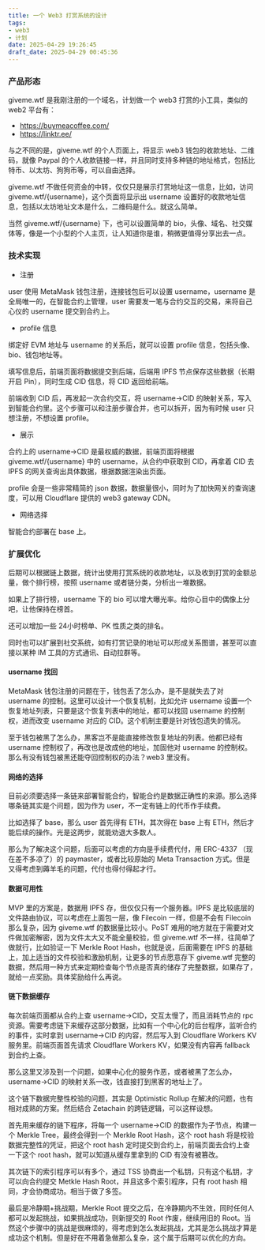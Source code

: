 ```yaml
---
title: 一个 Web3 打赏系统的设计
tags: 
- web3
- 计划
date: 2025-04-29 19:26:45
draft_date: 2025-04-29 00:45:36
---
```


### 产品形态

giveme.wtf 是我刚注册的一个域名，计划做一个 web3 打赏的小工具，类似的 web2 平台有：

- https://buymeacoffee.com/
- https://linktr.ee/

与之不同的是，giveme.wtf 的个人页面上，将显示 web3 钱包的收款地址、二维码，就像 Paypal 的个人收款链接一样，并且同时支持多种链的地址格式，包括比特币、以太坊、狗狗币等，可以自由选择。

giveme.wtf 不做任何资金的中转，仅仅只是展示打赏地址这一信息，比如，访问 giveme.wtf/{username}，这个页面将显示出 username 设置好的收款地址信息，包括以太坊地址文本是什么，二维码是什么。就这么简单。

当然 giveme.wtf/{username} 下，也可以设置简单的 bio，头像、域名、社交媒体等，像是一个小型的个人主页，让人知道你是谁，稍微更值得分享出去一点。

### 技术实现

- 注册

user 使用 MetaMask 钱包注册，连接钱包后可以设置 username，username 是全局唯一的，在智能合约上管理，user 需要发一笔与合约交互的交易，来将自己心仪的 username 提交到合约上。

- profile 信息

绑定好 EVM 地址与 username 的关系后，就可以设置 profile 信息，包括头像、bio、钱包地址等。

填写信息后，前端页面将数据提交到后端，后端用 IPFS 节点保存这些数据（长期开启 Pin），同时生成 CID 信息，将 CID 返回给前端。

前端收到 CID 后，再发起一次合约交互，将 username->CID 的映射关系，写入到智能合约里。这个步骤可以和注册步骤合并，也可以拆开，因为有时候 user 只想注册，不想设置 profile。

- 展示

合约上的 username->CID 是最权威的数据，前端页面将根据 giveme.wtf/{username} 中的 username，从合约中获取到 CID，再拿着 CID 去 IPFS 的网关查询出具体数据，根据数据渲染出页面。

profile 会是一些非常精简的 json 数据，数据量很小，同时为了加快网关的查询速度，可以用 Cloudflare 提供的 web3 gateway CDN。

- 网络选择

智能合约部署在 base 上。

### 扩展优化

后期可以根据链上数据，统计出使用打赏系统的收款地址，以及收到打赏的金额总量，做个排行榜，按照 username 或者链分类，分析出一堆数据。

如果上了排行榜，username 下的 bio 可以增大曝光率。给你心目中的偶像上分吧，让他保持在榜首。

还可以增加一些 24小时榜单、PK 性质之类的排名。

同时也可以扩展到社交系统，如有打赏记录的地址可以形成关系图谱，甚至可以直接以某种 IM 工具的方式通讯、自动拉群等。

#### username 找回

MetaMask 钱包注册的问题在于，钱包丢了怎么办，是不是就失去了对 username 的控制。这里可以设计一个恢复机制，比如允许 username 设置一个恢复地址列表，只要是这个恢复列表中的地址，都可以找回 username 的控制权，进而改变 username 对应的 CID。这个机制主要是针对钱包遗失的情况。

至于钱包被黑了怎么办，黑客岂不是能直接修改恢复地址的列表。他都已经有 username 控制权了，再改也是改成他的地址，加固他对 username 的控制权。那么有没有钱包被黑还能夺回控制权的办法？web3 里没有。

#### 网络的选择

目前必须要选择一条链来部署智能合约，智能合约是数据正确性的来源。那么选择哪条链其实是个问题，因为作为 user，不一定有链上的代币作手续费。

比如选择了 base，那么 user 首先得有 ETH，其次得在 base 上有 ETH，然后才能后续的操作。光是这两步，就能劝退大多数人。

那么为了解决这个问题，后面可以考虑的方向是手续费代付，用 ERC-4337 （现在差不多凉了）的 paymaster，或者比较原始的 Meta Transaction 方式。但是又得考虑到薅羊毛的问题，代付也得付得起才行。

#### 数据可用性

MVP 里的方案是，数据用 IPFS 存，但仅仅只有一个服务器。IPFS 是比较底层的文件路由协议，可以考虑在上面包一层，像 Filecoin 一样，但是不会有 Filecoin 那么复杂，因为 giveme.wtf 的数据量比较小。PoST 难用的地方就在于需要对文件做加密解密，因为文件太大又不能全量校验，但 giveme.wtf 不一样，往简单了做就行，比如验证一下 Merkle Root Hash，也就是说，后面需要在 IPFS 的基础上，加上适当的文件校验和激励机制，让更多的节点愿意存下 giveme.wtf 完整的数据，然后用一种方式来定期检查每个节点是否真的储存了完整数据，如果存了，就给一点奖励。具体奖励给什么再说。

#### 链下数据缓存

每次前端页面都从合约上查 username->CID，交互太慢了，而且消耗节点的 rpc 资源。需要考虑链下来缓存这部分数据，比如有一个中心化的后台程序，监听合约的事件，实时拿到 username->CID 的内容，然后写入到 Cloudflare Workers KV 服务里。前端页面首先请求 Cloudflare Workers KV，如果没有内容再 fallback 到合约上查。

那么这里又涉及到一个问题，如果中心化的服务作恶，或者被黑了怎么办，username->CID 的映射关系一改，钱直接打到黑客的地址上了。

这个链下数据完整性校验的问题，其实是 Optimistic Rollup 在解决的问题，也有相对成熟的方案。然后结合 Zetachain 的跨链逻辑，可以这样设想。

首先用来缓存的链下程序，将每一个 username->CID 的数据作为子节点，构建一个 Merkle Tree，最终会得到一个 Merkle Root Hash，这个 root hash 将是校验数据完整性的凭证，把这个 root hash 定时提交到合约上，前端页面去合约上查一下这个 root hash，就可以知道从缓存里拿到的 CID 有没有被篡改。

其次链下的索引程序可以有多个，通过 TSS 协商出一个私钥，只有这个私钥，才可以向合约提交 Metkle Hash Root，并且这多个索引程序，只有 root hash 相同，才会协商成功。相当于做了多签。

最后是冷静期+挑战期，Merkle Root 提交之后，在冷静期内不生效，同时任何人都可以发起挑战，如果挑战成功，则新提交的 Root 作废，继续用旧的 Root。当然这个步骤中的挑战是很麻烦的，得考虑到怎么发起挑战，尤其是怎么挑战才算是成功这个机制。但是好在不用着急做那么复杂，这个属于后期可以优化的方向。


